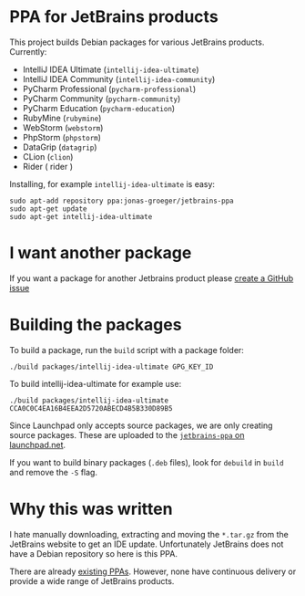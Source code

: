# PPA for JetBrains products

This project builds Debian packages for various JetBrains products. Currently:

* IntelliJ IDEA Ultimate (`intellij-idea-ultimate`)
* IntelliJ IDEA Community (`intellij-idea-community`)
* PyCharm Professional (`pycharm-professional`)
* PyCharm Community (`pycharm-community`)
* PyCharm Education (`pycharm-education`)
* RubyMine (`rubymine`)
* WebStorm (`webstorm`)
* PhpStorm (`phpstorm`)
* DataGrip (`datagrip`)
* CLion (`clion`)
* Rider ( rider )

Installing, for example `intellij-idea-ultimate` is easy:

    sudo apt-add repository ppa:jonas-groeger/jetbrains-ppa
    sudo apt-get update
    sudo apt-get intellij-idea-ultimate

# I want another package

If you want a package for another Jetbrains product please [create a GitHub issue](https://github.com/JonasGroeger/jetbrains-ppa/issues/new)

# Building the packages

To build a package, run the `build` script with a package folder:

    ./build packages/intellij-idea-ultimate GPG_KEY_ID

To build intellij-idea-ultimate for example use:

    ./build packages/intellij-idea-ultimate CCA0C0C4EA16B4EEA2D5720ABECD4B5B330D89B5

Since Launchpad only accepts source packages, we are only creating source packages. These are
uploaded to the [`jetbrains-ppa` on launchpad.net](https://launchpad.net/~jonas-groeger/+archive/ubuntu/jetbrains).

If you want to build binary packages (`.deb` files), look for `debuild` in `build` and remove
the `-S` flag.

# Why this was written

I hate manually downloading, extracting and moving the `*.tar.gz` from the
JetBrains website to get an IDE update. Unfortunately JetBrains does not have a
Debian repository so here is this PPA.

There are already [existing PPAs](https://launchpad.net/~mmk2410/+archive/ubuntu/intellij-idea).
However, none have continuous delivery or provide a wide range of JetBrains products.
